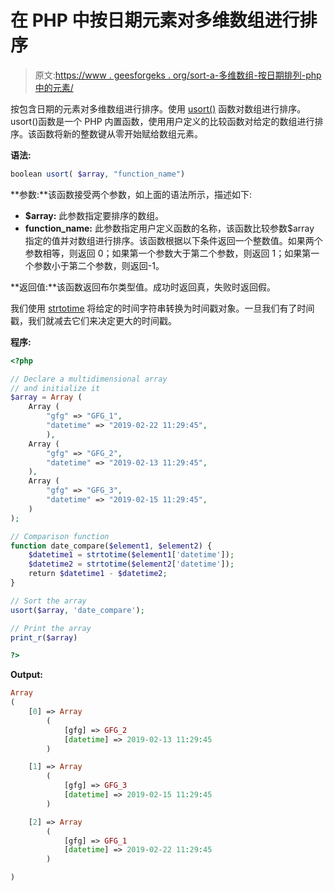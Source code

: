 # 在 PHP 中按日期元素对多维数组进行排序

> 原文:[https://www . geesforgeks . org/sort-a-多维数组-按日期排列-php 中的元素/](https://www.geeksforgeeks.org/sort-a-multidimensional-array-by-date-element-in-php/)

按包含日期的元素对多维数组进行排序。使用 [usort()](https://www.geeksforgeeks.org/php-usort-function/) 函数对数组进行排序。usort()函数是一个 PHP 内置函数，使用用户定义的比较函数对给定的数组进行排序。该函数将新的整数键从零开始赋给数组元素。

**语法:**

```php
boolean usort( $array, "function_name")
```

**参数:**该函数接受两个参数，如上面的语法所示，描述如下:

*   **$array:** 此参数指定要排序的数组。
*   **function_name:** 此参数指定用户定义函数的名称，该函数比较参数$array 指定的值并对数组进行排序。该函数根据以下条件返回一个整数值。如果两个参数相等，则返回 0；如果第一个参数大于第二个参数，则返回 1；如果第一个参数小于第二个参数，则返回-1。

**返回值:**该函数返回布尔类型值。成功时返回真，失败时返回假。

我们使用 [strtotime](https://www.geeksforgeeks.org/php-strtotime-function/) 将给定的时间字符串转换为时间戳对象。一旦我们有了时间戳，我们就减去它们来决定更大的时间戳。

**程序:**

```php
<?php

// Declare a multidimensional array
// and initialize it
$array = Array (
    Array (
        "gfg" => "GFG_1",
        "datetime" => "2019-02-22 11:29:45",
        ),
    Array (
        "gfg" => "GFG_2",
        "datetime" => "2019-02-13 11:29:45",
    ),
    Array (
        "gfg" => "GFG_3",
        "datetime" => "2019-02-15 11:29:45",
    )
);

// Comparison function
function date_compare($element1, $element2) {
    $datetime1 = strtotime($element1['datetime']);
    $datetime2 = strtotime($element2['datetime']);
    return $datetime1 - $datetime2;
} 

// Sort the array 
usort($array, 'date_compare');

// Print the array
print_r($array)

?>
```

**Output:**

```php
Array
(
    [0] => Array
        (
            [gfg] => GFG_2
            [datetime] => 2019-02-13 11:29:45
        )

    [1] => Array
        (
            [gfg] => GFG_3
            [datetime] => 2019-02-15 11:29:45
        )

    [2] => Array
        (
            [gfg] => GFG_1
            [datetime] => 2019-02-22 11:29:45
        )

)

```